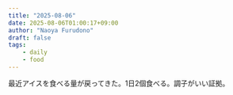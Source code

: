 ```yaml
---
title: "2025-08-06"
date: 2025-08-06T01:00:17+09:00
author: "Naoya Furudono"
draft: false
tags:
    - daily
    - food
---
```


最近アイスを食べる量が戻ってきた。1日2個食べる。調子がいい証拠。
